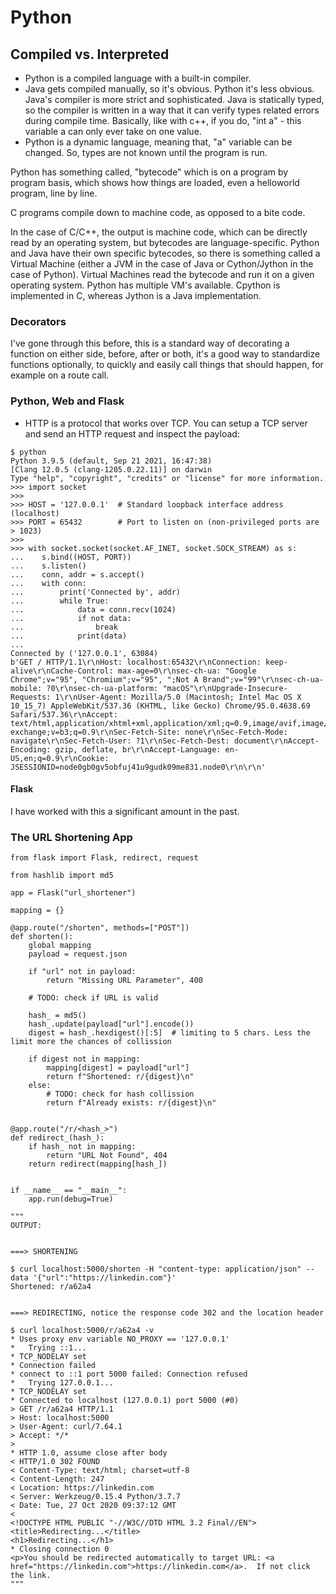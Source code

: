 # Python

## Compiled vs. Interpreted

* Python is a compiled language with a built-in compiler.
* Java gets compiled manually, so it's obvious. Python it's less obvious.  Java's compiler is more strict and sophisticated.  Java is statically typed, so the compiler is written in a way that it can verify types related errors during compile time. Basically, like with c++, if you do, "int a" - this variable a can only ever take on one value.
* Python is a dynamic language, meaning that, "a" variable can be changed. So, types are not known until the program is run.

Python has something called, "bytecode" which is on a program by program basis, which shows how things are loaded, even a helloworld program, line by line.

C programs compile down to machine code, as opposed to a bite code.

In the case of C/C++, the output is machine code, which can be directly read by an operating system, but bytecodes are language-specific. Python and Java have their own specific bytecodes, so there is something called a Virtual Machine (either a JVM in the case of Java or Cython/Jython in the case of Python).  Virtual Machines read the bytecode and run it on a given operating system. Python has multiple VM's available. Cpython is implemented in C, whereas Jython is a Java implementation.

### Decorators

I've gone through this before, this is a standard way of decorating a function on either side, before, after or both, it's a good way to standardize functions optionally, to quickly and easily call things that should happen, for example on a route call.

### Python, Web and Flask

* HTTP is a protocol that works over TCP. You can setup a TCP server and send an HTTP request and inspect the payload:

```
$ python
Python 3.9.5 (default, Sep 21 2021, 16:47:38) 
[Clang 12.0.5 (clang-1205.0.22.11)] on darwin
Type "help", "copyright", "credits" or "license" for more information.
>>> import socket
>>> 
>>> HOST = '127.0.0.1'  # Standard loopback interface address (localhost)
>>> PORT = 65432        # Port to listen on (non-privileged ports are > 1023)
>>> 
>>> with socket.socket(socket.AF_INET, socket.SOCK_STREAM) as s:
...    s.bind((HOST, PORT))
...    s.listen()
...    conn, addr = s.accept()
...    with conn:
...        print('Connected by', addr)
...        while True:
...            data = conn.recv(1024)
...            if not data:
...                break
...            print(data)
... 
Connected by ('127.0.0.1', 63084)
b'GET / HTTP/1.1\r\nHost: localhost:65432\r\nConnection: keep-alive\r\nCache-Control: max-age=0\r\nsec-ch-ua: "Google Chrome";v="95", "Chromium";v="95", ";Not A Brand";v="99"\r\nsec-ch-ua-mobile: ?0\r\nsec-ch-ua-platform: "macOS"\r\nUpgrade-Insecure-Requests: 1\r\nUser-Agent: Mozilla/5.0 (Macintosh; Intel Mac OS X 10_15_7) AppleWebKit/537.36 (KHTML, like Gecko) Chrome/95.0.4638.69 Safari/537.36\r\nAccept: text/html,application/xhtml+xml,application/xml;q=0.9,image/avif,image/webp,image/apng,*/*;q=0.8,application/signed-exchange;v=b3;q=0.9\r\nSec-Fetch-Site: none\r\nSec-Fetch-Mode: navigate\r\nSec-Fetch-User: ?1\r\nSec-Fetch-Dest: document\r\nAccept-Encoding: gzip, deflate, br\r\nAccept-Language: en-US,en;q=0.9\r\nCookie: JSESSIONID=node0gb0gv5obfuj41u9gudk09me831.node0\r\n\r\n'
```
#### Flask

I have worked with this a significant amount in the past.

### The URL Shortening App

```
from flask import Flask, redirect, request

from hashlib import md5

app = Flask("url_shortener")

mapping = {}

@app.route("/shorten", methods=["POST"])
def shorten():
    global mapping
    payload = request.json

    if "url" not in payload:
        return "Missing URL Parameter", 400

    # TODO: check if URL is valid

    hash_ = md5()
    hash_.update(payload["url"].encode())
    digest = hash_.hexdigest()[:5]  # limiting to 5 chars. Less the limit more the chances of collission

    if digest not in mapping:
        mapping[digest] = payload["url"]
        return f"Shortened: r/{digest}\n"
    else:
        # TODO: check for hash collission
        return f"Already exists: r/{digest}\n"


@app.route("/r/<hash_>")
def redirect_(hash_):
    if hash_ not in mapping:
        return "URL Not Found", 404
    return redirect(mapping[hash_])


if __name__ == "__main__":
    app.run(debug=True)

"""
OUTPUT:


===> SHORTENING

$ curl localhost:5000/shorten -H "content-type: application/json" --data '{"url":"https://linkedin.com"}'
Shortened: r/a62a4


===> REDIRECTING, notice the response code 302 and the location header

$ curl localhost:5000/r/a62a4 -v
* Uses proxy env variable NO_PROXY == '127.0.0.1'
*   Trying ::1...
* TCP_NODELAY set
* Connection failed
* connect to ::1 port 5000 failed: Connection refused
*   Trying 127.0.0.1...
* TCP_NODELAY set
* Connected to localhost (127.0.0.1) port 5000 (#0)
> GET /r/a62a4 HTTP/1.1
> Host: localhost:5000
> User-Agent: curl/7.64.1
> Accept: */*
>
* HTTP 1.0, assume close after body
< HTTP/1.0 302 FOUND
< Content-Type: text/html; charset=utf-8
< Content-Length: 247
< Location: https://linkedin.com
< Server: Werkzeug/0.15.4 Python/3.7.7
< Date: Tue, 27 Oct 2020 09:37:12 GMT
<
<!DOCTYPE HTML PUBLIC "-//W3C//DTD HTML 3.2 Final//EN">
<title>Redirecting...</title>
<h1>Redirecting...</h1>
* Closing connection 0
<p>You should be redirected automatically to target URL: <a href="https://linkedin.com">https://linkedin.com</a>.  If not click the link.
"""
```